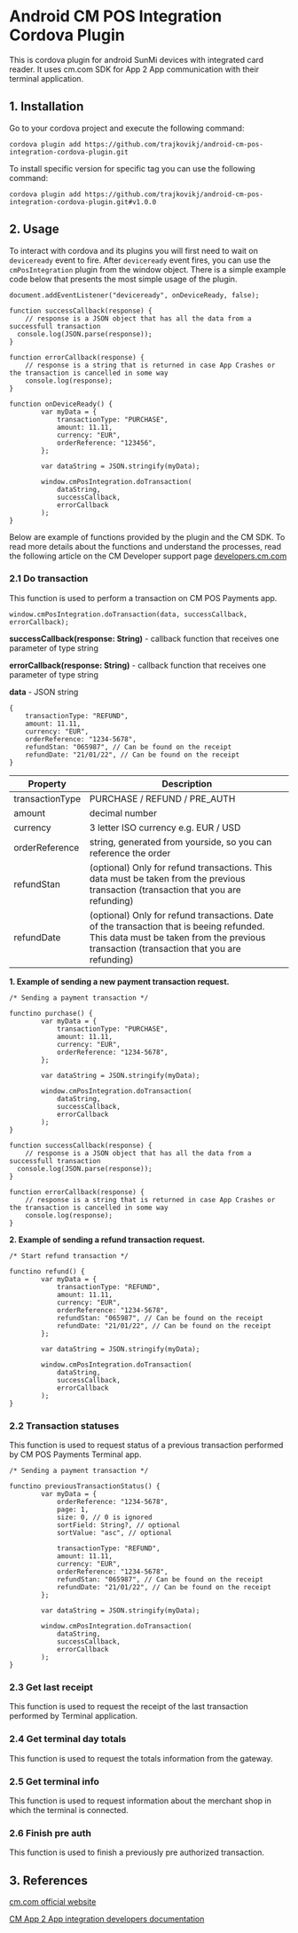 # Android CM POS Integration Cordova Plugin

This is cordova plugin for android SunMi devices with integrated card reader. It uses cm.com SDK for App 2 App communication with their terminal application.

## 1. Installation

Go to your cordova project and execute the following command:

`cordova plugin add https://github.com/trajkovikj/android-cm-pos-integration-cordova-plugin.git`

To install specific version for specific tag you can use the following command:

`cordova plugin add https://github.com/trajkovikj/android-cm-pos-integration-cordova-plugin.git#v1.0.0`

## 2. Usage

To interact with cordova and its plugins you will first need to wait on `deviceready` event to fire. After `deviceready` event fires, you can use the `cmPosIntegration` plugin from the window object. There is a simple example code below that presents the most simple usage of the plugin.

```
document.addEventListener("deviceready", onDeviceReady, false);

function successCallback(response) {
    // response is a JSON object that has all the data from a successfull transaction
  console.log(JSON.parse(response));
}

function errorCallback(response) {
    // response is a string that is returned in case App Crashes or the transaction is cancelled in some way
    console.log(response);
}

function onDeviceReady() {
        var myData = {
            transactionType: "PURCHASE",
            amount: 11.11,
            currency: "EUR",
            orderReference: "123456",
        };

        var dataString = JSON.stringify(myData);

        window.cmPosIntegration.doTransaction(
            dataString,
            successCallback,
            errorCallback
        );
}
```

Below are example of functions provided by the plugin and the CM SDK. To read more details about the functions and understand the processes, read the following article on the CM Developer support page [developers.cm.com](https://developers.cm.com/payments-platform/v1.0.2/docs/app-2-app-integration)

### 2.1 Do transaction

This function is used to perform a transaction on CM POS Payments app.

`window.cmPosIntegration.doTransaction(data, successCallback, errorCallback);`

**successCallback(response: String)** - callback function that receives one parameter of type string

**errorCallback(response: String)** - callback function that receives one parameter of type string

**data** - JSON string

```
{
    transactionType: "REFUND",
    amount: 11.11,
    currency: "EUR",
    orderReference: "1234-5678",
    refundStan: "065987", // Can be found on the receipt
    refundDate: "21/01/22", // Can be found on the receipt
}
```

| Property        | Description                                                                                                                                                                          |
| --------------- | ------------------------------------------------------------------------------------------------------------------------------------------------------------------------------------ |
| transactionType | PURCHASE / REFUND / PRE_AUTH                                                                                                                                                         |
| amount          | decimal number                                                                                                                                                                       |
| currency        | 3 letter ISO currency e.g. EUR / USD                                                                                                                                                 |
| orderReference  | string, generated from yourside, so you can reference the order                                                                                                                      |
| refundStan      | (optional) Only for refund transactions. This data must be taken from the previous transaction (transaction that you are refunding)                                                  |
| refundDate      | (optional) Only for refund transactions. Date of the transaction that is beeing refunded. This data must be taken from the previous transaction (transaction that you are refunding) |

**1. Example of sending a new payment transaction request.**

```
/* Sending a payment transaction */

functino purchase() {
        var myData = {
            transactionType: "PURCHASE",
            amount: 11.11,
            currency: "EUR",
            orderReference: "1234-5678",
        };

        var dataString = JSON.stringify(myData);

        window.cmPosIntegration.doTransaction(
            dataString,
            successCallback,
            errorCallback
        );
}

function successCallback(response) {
    // response is a JSON object that has all the data from a successfull transaction
  console.log(JSON.parse(response));
}

function errorCallback(response) {
    // response is a string that is returned in case App Crashes or the transaction is cancelled in some way
    console.log(response);
}

```

**2. Example of sending a refund transaction request.**

```
/* Start refund transaction */

functino refund() {
        var myData = {
            transactionType: "REFUND",
            amount: 11.11,
            currency: "EUR",
            orderReference: "1234-5678",
            refundStan: "065987", // Can be found on the receipt
            refundDate: "21/01/22", // Can be found on the receipt
        };

        var dataString = JSON.stringify(myData);

        window.cmPosIntegration.doTransaction(
            dataString,
            successCallback,
            errorCallback
        );
}
```

### 2.2 Transaction statuses

This function is used to request status of a previous transaction performed by CM POS Payments Terminal app.

```
/* Sending a payment transaction */

functino previousTransactionStatus() {
        var myData = {
            orderReference: "1234-5678",
            page: 1,
            size: 0, // 0 is ignored
            sortField: String?, // optional
            sortValue: "asc", // optional

            transactionType: "REFUND",
            amount: 11.11,
            currency: "EUR",
            orderReference: "1234-5678",
            refundStan: "065987", // Can be found on the receipt
            refundDate: "21/01/22", // Can be found on the receipt
        };

        var dataString = JSON.stringify(myData);

        window.cmPosIntegration.doTransaction(
            dataString,
            successCallback,
            errorCallback
        );
}
```

### 2.3 Get last receipt

This function is used to request the receipt of the last transaction performed by Terminal application.

### 2.4 Get terminal day totals

This function is used to request the totals information from the gateway.

### 2.5 Get terminal info

This function is used to request information about the merchant shop in which the terminal is connected.

### 2.6 Finish pre auth

This function is used to finish a previously pre authorized transaction.

## 3. References

[cm.com official website](https://cm.com)

[CM App 2 App integration developers documentation](https://developers.cm.com/payments-platform/v1.0.2/docs/app-2-app-integration)
